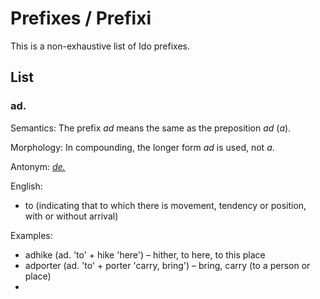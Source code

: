# Prefixes / Prefixi
This is a non-exhaustive list of Ido prefixes.

## List

### ad.
Semantics: The prefix *ad* means the same as the preposition *ad* (*a*).

Morphology: In compounding, the longer form *ad* is used, not *a*.

Antonym: [*de.*](#de)

English:

* to (indicating that to which there is movement, tendency or position, with or
  without arrival)

Examples:

* adhike (ad. 'to' + hike 'here') – hither, to here, to this place
* adporter (ad. 'to' + porter 'carry, bring') – bring, carry (to a person or
  place)
* 